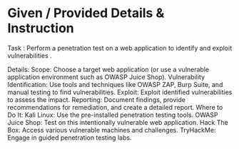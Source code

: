 # Given / Provided Details & Instruction 

Task : Perform a penetration test on a web application to identify and exploit vulnerabilities .

Details:
Scope: Choose a target web application (or use a vulnerable application environment such as OWASP Juice
Shop).
Vulnerability Identification: Use tools and techniques like OWASP ZAP, Burp Suite, and manual testing to find
vulnerabilities.
Exploit: Exploit identified vulnerabilities to assess the impact.
Reporting: Document findings, provide recommendations for remediation, and create a detailed report.
Where to Do It:
Kali Linux: Use the pre-installed penetration testing tools.
OWASP Juice Shop: Test on this intentionally vulnerable web application.
Hack The Box: Access various vulnerable machines and challenges.
TryHackMe: Engage in guided penetration testing labs.